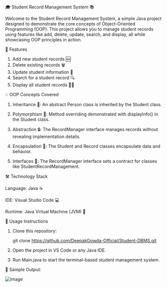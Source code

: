 🎓 Student Record Management System 📚

Welcome to the Student Record Management System, a simple Java project designed to demonstrate the core concepts of Object-Oriented Programming (OOP). This project allows you to manage student records using features like add, delete, update, search, and display, all while showcasing OOP principles in action.


🚀 Features
 1. Add new student records 🆕
 2. Delete existing records 🗑️
 3. Update student information 📝
 4. Search for a student record 🔍
 5. Display all student records 🧑‍🎓


💡 OOP Concepts Covered

 1. Inheritance 📜: An abstract Person class is inherited by the Student class.

 2. Polymorphism 🔄: Method overriding demonstrated with displayInfo() in the Student class.

 3. Abstraction 🔒: The RecordManager interface manages records without revealing implementation details.

 4. Encapsulation 🔐: The Student and Record classes encapsulate data and behavior.

 5. Interfaces 🤝: The RecordManager interface sets a contract for classes like StudentRecordManagement.

🛠️ Technology Stack

Language: Java ☕

IDE: Visual Studio Code 💻

Runtime: Java Virtual Machine (JVM) 🚀


📝 Usage Instructions

 1. Clone this repository:

     git clone https://github.com/DeepakGowda-Official/Student-DBMS.git


 2. Open the project in VS Code or any Java IDE.
 3. Run Main.java to start the terminal-based student management system.



📝 Sample Output:

  ![image](https://github.com/user-attachments/assets/8ac3a4a5-29f6-453e-bb6e-02f13dff569d)
